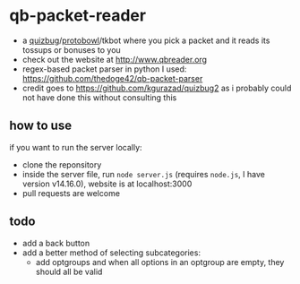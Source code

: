 # qb-packet-reader
- a [quizbug](https://quizbug2.karangurazada.com/)/[protobowl](https://protobowl.com/)/tkbot where you pick a packet and it reads its tossups or bonuses to you
- check out the website at http://www.qbreader.org
- regex-based packet parser in python I used: https://github.com/thedoge42/qb-packet-parser
- credit goes to https://github.com/kgurazad/quizbug2 as i probably could not have done this without consulting this

## how to use
if you want to run the server locally:
- clone the reponsitory
- inside the server file, run `node server.js` (requires `node.js`, I have version v14.16.0), website is at localhost:3000
- pull requests are welcome

## todo
- add a back button
- add a better method of selecting subcategories:
    - add optgroups and when all options in an optgroup are empty, they should all be valid
